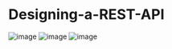 # Designing-a-REST-API
![image](https://github.com/user-attachments/assets/988a0299-b255-4981-ab74-2b2cf3a8a31b)
![image](https://github.com/user-attachments/assets/33af8a78-bce5-44bd-8bda-f85bd5f18e68)
![image](https://github.com/user-attachments/assets/4f62cd56-955b-41ae-9c61-0a689a305454)

